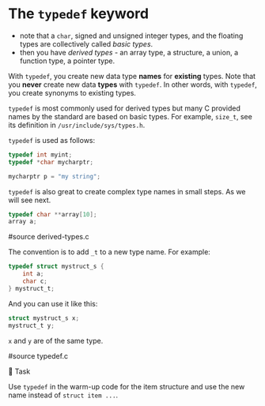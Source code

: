 # The `typedef` keyword

- note that a `char`, signed and unsigned integer types, and the floating types
  are collectively called *basic types*.
- then you have *derived types* - an array type, a structure, a union, a
  function type, a pointer type.

With `typedef`, you create new data type **names** for **existing** types.  Note
that you **never** create new data **types** with `typedef`.  In other words,
with `typedef`, you create synonyms to existing types.

`typedef` is most commonly used for derived types but many C provided names by
the standard are based on basic types.  For example, `size_t`, see its
definition in `/usr/include/sys/types.h`.

`typedef` is used as follows:

```C
typedef int myint;
typedef *char mycharptr;

mycharptr p = "my string";
```

`typedef` is also great to create complex type names in small steps.  As we will
see next.

```C
typedef char **array[10];
array a;
```

#source derived-types.c

The convention is to add `_t` to a new type name.  For example:

```C
typedef struct mystruct_s {
	int a;
	char c;
} mystruct_t;
```

And you can use it like this:

```C
struct mystruct_s x;
mystruct_t y;
```

`x` and `y` are of the same type.

#source typedef.c

:wrench: Task

Use `typedef` in the warm-up code for the item structure and use the new name
instead of `struct item ...`.
